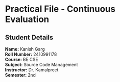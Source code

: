 # Practical File - Continuous Evaluation

## Student Details

**Name:** Kanish Garg  
**Roll Number:** 2410991178  
**Course:** BE CSE  
**Subject:** Source Code Management  
**Instructor:** Dr. Kamalpreet  
**Semester:** 2nd  
